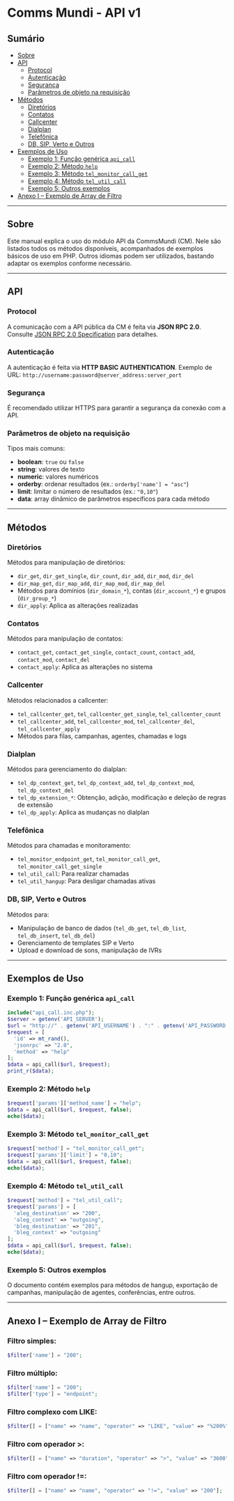# Comms Mundi - API v1

## Sumário
- [Sobre](#sobre)
- [API](#api)
  - [Protocol](#protocol)
  - [Autenticação](#autenticacao)
  - [Segurança](#seguranca)
  - [Parâmetros de objeto na requisição](#parametros-de-objeto-na-requisicao)
- [Métodos](#metodos)
  - [Diretórios](#diretorios)
  - [Contatos](#contatos)
  - [Callcenter](#callcenter)
  - [Dialplan](#dialplan)
  - [Telefônica](#telefonica)
  - [DB, SIP, Verto e Outros](#db-sip-verto-e-outros)
- [Exemplos de Uso](#exemplos-de-uso)
  - [Exemplo 1: Função genérica `api_call`](#exemplo-1-funcao-generica-apicall)
  - [Exemplo 2: Método `help`](#exemplo-2-metodo-help)
  - [Exemplo 3: Método `tel_monitor_call_get`](#exemplo-3-metodo-tel_monitor_call_get)
  - [Exemplo 4: Método `tel_util_call`](#exemplo-4-metodo-tel_util_call)
  - [Exemplo 5: Outros exemplos](#exemplo-5-outros-exemplos)
- [Anexo I – Exemplo de Array de Filtro](#anexo-i-exemplo-de-array-de-filtro)

---

## Sobre

Este manual explica o uso do módulo API da CommsMundi (CM). Nele são listados todos os métodos disponíveis, acompanhados de exemplos básicos de uso em PHP. Outros idiomas podem ser utilizados, bastando adaptar os exemplos conforme necessário.

---

## API

### Protocol

A comunicação com a API pública da CM é feita via **JSON RPC 2.0**.
Consulte [JSON RPC 2.0 Specification](http://www.jsonrpc.org/specification) para detalhes.

### Autenticação

A autenticação é feita via **HTTP BASIC AUTHENTICATION**.
Exemplo de URL: `http://username:password@server_address:server_port`

### Segurança

É recomendado utilizar HTTPS para garantir a segurança da conexão com a API.

### Parâmetros de objeto na requisição

Tipos mais comuns:
- **boolean**: `true` ou `false`
- **string**: valores de texto
- **numeric**: valores numéricos
- **orderby**: ordenar resultados (ex.: `orderby['name'] = "asc"`)
- **limit**: limitar o número de resultados (ex.: `"0,10"`)
- **data**: array dinâmico de parâmetros específicos para cada método

---

## Métodos

### Diretórios

Métodos para manipulação de diretórios:
- `dir_get`, `dir_get_single`, `dir_count`, `dir_add`, `dir_mod`, `dir_del`
- `dir_map_get`, `dir_map_add`, `dir_map_mod`, `dir_map_del`
- Métodos para domínios (`dir_domain_*`), contas (`dir_account_*`) e grupos (`dir_group_*`)
- `dir_apply`: Aplica as alterações realizadas

### Contatos

Métodos para manipulação de contatos:
- `contact_get`, `contact_get_single`, `contact_count`, `contact_add`, `contact_mod`, `contact_del`
- `contact_apply`: Aplica as alterações no sistema

### Callcenter

Métodos relacionados a callcenter:
- `tel_callcenter_get`, `tel_callcenter_get_single`, `tel_callcenter_count`
- `tel_callcenter_add`, `tel_callcenter_mod`, `tel_callcenter_del`, `tel_callcenter_apply`
- Métodos para filas, campanhas, agentes, chamadas e logs

### Dialplan

Métodos para gerenciamento do dialplan:
- `tel_dp_context_get`, `tel_dp_context_add`, `tel_dp_context_mod`, `tel_dp_context_del`
- `tel_dp_extension_*`: Obtenção, adição, modificação e deleção de regras de extensão
- `tel_dp_apply`: Aplica as mudanças no dialplan

### Telefônica

Métodos para chamadas e monitoramento:
- `tel_monitor_endpoint_get`, `tel_monitor_call_get`, `tel_monitor_call_get_single`
- `tel_util_call`: Para realizar chamadas
- `tel_util_hangup`: Para desligar chamadas ativas

### DB, SIP, Verto e Outros

Métodos para:
- Manipulação de banco de dados (`tel_db_get`, `tel_db_list`, `tel_db_insert`, `tel_db_del`)
- Gerenciamento de templates SIP e Verto
- Upload e download de sons, manipulação de IVRs

---

## Exemplos de Uso

### Exemplo 1: Função genérica `api_call`

```php
include("api_call.inc.php");
$server = getenv('API_SERVER');
$url = "http://" . getenv('API_USERNAME') . ":" . getenv('API_PASSWORD') . "@" . $server;
$request = [
  'id' => mt_rand(),
  'jsonrpc' => "2.0",
  'method' => "help"
];
$data = api_call($url, $request);
print_r($data);
```

### Exemplo 2: Método `help`

```php
$request['params']['method_name'] = "help";
$data = api_call($url, $request, false);
echo($data);
```

### Exemplo 3: Método `tel_monitor_call_get`

```php
$request['method'] = "tel_monitor_call_get";
$request['params']['limit'] = "0,10";
$data = api_call($url, $request, false);
echo($data);
```

### Exemplo 4: Método `tel_util_call`

```php
$request['method'] = "tel_util_call";
$request['params'] = [
  'aleg_destination' => "200",
  'aleg_context' => "outgoing",
  'bleg_destination' => "201",
  'bleg_context' => "outgoing"
];
$data = api_call($url, $request, false);
echo($data);
```

### Exemplo 5: Outros exemplos

O documento contém exemplos para métodos de hangup, exportação de campanhas, manipulação de agentes, conferências, entre outros.

---

## Anexo I – Exemplo de Array de Filtro

### Filtro simples:

```php
$filter['name'] = "200";
```

### Filtro múltiplo:

```php
$filter['name'] = "200";
$filter['type'] = "endpoint";
```

### Filtro complexo com LIKE:

```php
$filter[] = ["name" => "name", "operator" => "LIKE", "value" => "%200%"];
```

### Filtro com operador >:

```php
$filter[] = ["name" => "duration", "operator" => ">", "value" => "3600"];
```

### Filtro com operador !=:

```php
$filter[] = ["name" => "name", "operator" => "!=", "value" => "200"];
